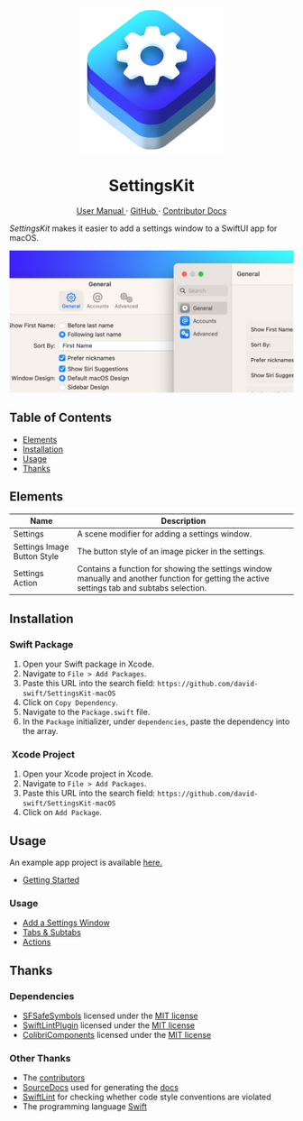 <p align="center">
  <img width="256" alt="SettingsKit Icon" src="Icons/SettingsKitIcon.png">
  <h1 align="center">SettingsKit</h1>
</p>

<p align="center">
  <a href="https://david-swift.gitbook.io/settingskit/">
  User Manual
  </a>
  ·
  <a href="https://github.com/david-swift/SettingsKit-macOS">
  GitHub
  </a>
  ·
  <a href="Documentation/Reference/SettingsKit/README.md">
  Contributor Docs
  </a>
</p>

_SettingsKit_ makes it easier to add a settings window to a SwiftUI app for macOS.

![GitHub Banner][image-1]

## Table of Contents

- [Elements][1]
- [Installation][2]
- [Usage][3]
- [Thanks][4]

## Elements

| Name                        | Description                                                                                                                                  |
| --------------------------- | -------------------------------------------------------------------------------------------------------------------------------------------- |
| Settings                    | A scene modifier for adding a settings window.                                                                                               |
| Settings Image Button Style | The button style of an image picker in the settings.                                                                                         |
| Settings Action             | Contains a function for showing the settings window manually and another function for getting the active settings tab and subtabs selection. |

## Installation

### Swift Package
1. Open your Swift package in Xcode.
2. Navigate to `File > Add Packages`.
3. Paste this URL into the search field: `https://github.com/david-swift/SettingsKit-macOS`
4. Click on `Copy Dependency`.
5. Navigate to the `Package.swift` file.
6. In the `Package` initializer, under `dependencies`, paste the dependency into the array.

###  Xcode Project
1. Open your Xcode project in Xcode.
2. Navigate to `File > Add Packages`.
3. Paste this URL into the search field: `https://github.com/david-swift/SettingsKit-macOS`
4. Click on `Add Package`.

## Usage

An example app project is available [here.][5]

* [Getting Started][6]

### Usage

* [Add a Settings Window][7]
* [Tabs & Subtabs][8]
* [Actions][9]  

## Thanks

### Dependencies
- [SFSafeSymbols][10] licensed under the [MIT license][11]
- [SwiftLintPlugin][12] licensed under the [MIT license][13]
- [ColibriComponents][14] licensed under the [MIT license][15]

### Other Thanks
- The [contributors][16]
- [SourceDocs][17] used for generating the [docs][18]
- [SwiftLint][19] for checking whether code style conventions are violated
- The programming language [Swift][20]

[1]:	#elements
[2]:	#installation
[3]:	#usage
[4]:	#thanks
[5]:	/Tests/Examples/
[6]:	user-manual/GettingStarted.md
[7]:	user-manual/Usage/AddSettingsWindow.md
[8]:	user-manual/Usage/TabsAndSubtabs.md
[9]:	user-manual/Usage/Actions.md
[10]:	https://github.com/SFSafeSymbols/SFSafeSymbols
[11]:	https://github.com/SFSafeSymbols/SFSafeSymbols/blob/stable/LICENSE
[12]:	https://github.com/lukepistrol/SwiftLintPlugin
[13]:	https://github.com/lukepistrol/SwiftLintPlugin/blob/main/LICENSE
[14]:	https://github.com/david-swift/ColibriComponents-macOS
[15]:	https://github.com/david-swift/ColibriComponents-macOS/blob/main/LICENSE.md
[16]:	Contributors.md
[17]:	https://github.com/SourceDocs/SourceDocs
[18]:	Documentation/Reference/SettingsKit-macOS/README.md
[19]:	https://github.com/realm/SwiftLint
[20]:	https://github.com/apple/swift

[image-1]:	Icons/GitHubBanner.png